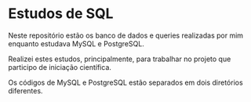 # Estudos de SQL
Neste repositório estão os banco de dados e queries realizadas por mim enquanto estudava MySQL e PostgreSQL.

Realizei estes estudos, principalmente, para trabalhar no projeto que participo de iniciação científica.

Os códigos de MySQL e PostgreSQL estão separados em dois diretórios diferentes.

